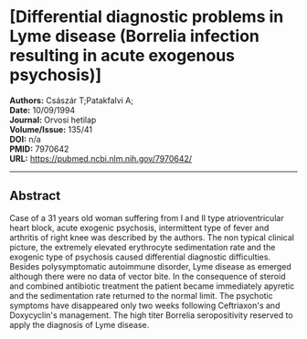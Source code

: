 # [Differential diagnostic problems in Lyme disease (Borrelia infection resulting in acute exogenous psychosis)]

**Authors:** Császár T;Patakfalvi A;  
**Date:** 10/09/1994  
**Journal:** Orvosi hetilap  
**Volume/Issue:** 135/41  
**DOI:** n/a  
**PMID:** 7970642  
**URL:** https://pubmed.ncbi.nlm.nih.gov/7970642/

---

## Abstract

Case of a 31 years old woman suffering from I and II type atrioventricular heart block, acute exogenic psychosis, intermittent type of fever and arthritis of right knee was described by the authors. The non typical clinical picture, the extremely elevated erythrocyte sedimentation rate and the exogenic type of psychosis caused differential diagnostic difficulties. Besides polysymptomatic autoimmune disorder, Lyme disease as emerged although there were no data of vector bite. In the consequence of steroid and combined antibiotic treatment the patient became immediately apyretic and the sedimentation rate returned to the normal limit. The psychotic symptoms have disappeared only two weeks following Ceftriaxon's and Doxycyclin's management. The high titer Borrelia seropositivity reserved to apply the diagnosis of Lyme disease.
